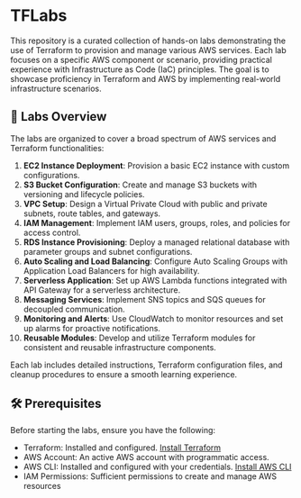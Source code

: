 # TFLabs
This repository is a curated collection of hands-on labs demonstrating the use of Terraform to provision and manage various AWS services. Each lab focuses on a specific AWS component or scenario, providing practical experience with Infrastructure as Code (IaC) principles. The goal is to showcase proficiency in Terraform and AWS by implementing real-world infrastructure scenarios.

## 🚀 Labs Overview
The labs are organized to cover a broad spectrum of AWS services and Terraform functionalities:

1. **EC2 Instance Deployment**: Provision a basic EC2 instance with custom configurations.
2. **S3 Bucket Configuration**: Create and manage S3 buckets with versioning and lifecycle policies.
3. **VPC Setup**: Design a Virtual Private Cloud with public and private subnets, route tables, and gateways.
4. **IAM Management**: Implement IAM users, groups, roles, and policies for access control.
5. **RDS Instance Provisioning**: Deploy a managed relational database with parameter groups and subnet configurations.
6. **Auto Scaling and Load Balancing**: Configure Auto Scaling Groups with Application Load Balancers for high availability.
7. **Serverless Application**: Set up AWS Lambda functions integrated with API Gateway for a serverless architecture.
8. **Messaging Services**: Implement SNS topics and SQS queues for decoupled communication.
9. **Monitoring and Alerts**: Use CloudWatch to monitor resources and set up alarms for proactive notifications.
10. **Reusable Modules**: Develop and utilize Terraform modules for consistent and reusable infrastructure components.

Each lab includes detailed instructions, Terraform configuration files, and cleanup procedures to ensure a smooth learning experience.

## 🛠️ Prerequisites
Before starting the labs, ensure you have the following:

- Terraform: Installed and configured. [Install Terraform](https://developer.hashicorp.com/terraform/install)
- AWS Account: An active AWS account with programmatic access.
- AWS CLI: Installed and configured with your credentials. [Install AWS CLI](https://docs.aws.amazon.com/cli/latest/userguide/getting-started-install.html)
- IAM Permissions: Sufficient permissions to create and manage AWS resources
